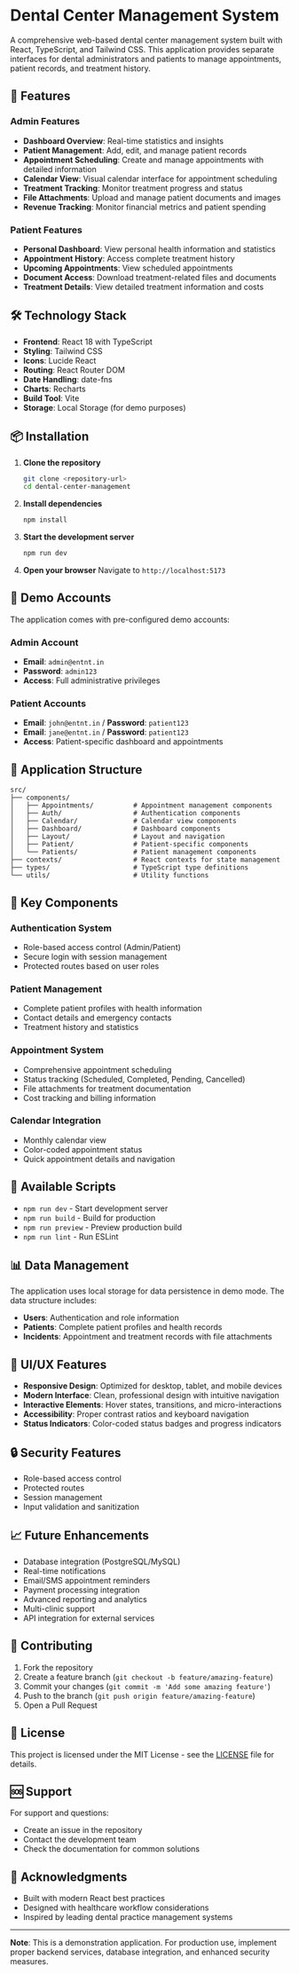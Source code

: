 # Dental Center Management System

A comprehensive web-based dental center management system built with React, TypeScript, and Tailwind CSS. This application provides separate interfaces for dental administrators and patients to manage appointments, patient records, and treatment history.

## 🚀 Features

### Admin Features
- **Dashboard Overview**: Real-time statistics and insights
- **Patient Management**: Add, edit, and manage patient records
- **Appointment Scheduling**: Create and manage appointments with detailed information
- **Calendar View**: Visual calendar interface for appointment scheduling
- **Treatment Tracking**: Monitor treatment progress and status
- **File Attachments**: Upload and manage patient documents and images
- **Revenue Tracking**: Monitor financial metrics and patient spending

### Patient Features
- **Personal Dashboard**: View personal health information and statistics
- **Appointment History**: Access complete treatment history
- **Upcoming Appointments**: View scheduled appointments
- **Document Access**: Download treatment-related files and documents
- **Treatment Details**: View detailed treatment information and costs

## 🛠️ Technology Stack

- **Frontend**: React 18 with TypeScript
- **Styling**: Tailwind CSS
- **Icons**: Lucide React
- **Routing**: React Router DOM
- **Date Handling**: date-fns
- **Charts**: Recharts
- **Build Tool**: Vite
- **Storage**: Local Storage (for demo purposes)

## 📦 Installation

1. **Clone the repository**
   ```bash
   git clone <repository-url>
   cd dental-center-management
   ```

2. **Install dependencies**
   ```bash
   npm install
   ```

3. **Start the development server**
   ```bash
   npm run dev
   ```

4. **Open your browser**
   Navigate to `http://localhost:5173`

## 🔐 Demo Accounts

The application comes with pre-configured demo accounts:

### Admin Account
- **Email**: `admin@entnt.in`
- **Password**: `admin123`
- **Access**: Full administrative privileges

### Patient Accounts
- **Email**: `john@entnt.in` / **Password**: `patient123`
- **Email**: `jane@entnt.in` / **Password**: `patient123`
- **Access**: Patient-specific dashboard and appointments

## 📱 Application Structure

```
src/
├── components/
│   ├── Appointments/          # Appointment management components
│   ├── Auth/                  # Authentication components
│   ├── Calendar/              # Calendar view components
│   ├── Dashboard/             # Dashboard components
│   ├── Layout/                # Layout and navigation
│   ├── Patient/               # Patient-specific components
│   └── Patients/              # Patient management components
├── contexts/                  # React contexts for state management
├── types/                     # TypeScript type definitions
└── utils/                     # Utility functions
```

## 🎯 Key Components

### Authentication System
- Role-based access control (Admin/Patient)
- Secure login with session management
- Protected routes based on user roles

### Patient Management
- Complete patient profiles with health information
- Contact details and emergency contacts
- Treatment history and statistics

### Appointment System
- Comprehensive appointment scheduling
- Status tracking (Scheduled, Completed, Pending, Cancelled)
- File attachments for treatment documentation
- Cost tracking and billing information

### Calendar Integration
- Monthly calendar view
- Color-coded appointment status
- Quick appointment details and navigation

## 🔧 Available Scripts

- `npm run dev` - Start development server
- `npm run build` - Build for production
- `npm run preview` - Preview production build
- `npm run lint` - Run ESLint

## 📊 Data Management

The application uses local storage for data persistence in demo mode. The data structure includes:

- **Users**: Authentication and role information
- **Patients**: Complete patient profiles and health records
- **Incidents**: Appointment and treatment records with file attachments

## 🎨 UI/UX Features

- **Responsive Design**: Optimized for desktop, tablet, and mobile devices
- **Modern Interface**: Clean, professional design with intuitive navigation
- **Interactive Elements**: Hover states, transitions, and micro-interactions
- **Accessibility**: Proper contrast ratios and keyboard navigation
- **Status Indicators**: Color-coded status badges and progress indicators

## 🔒 Security Features

- Role-based access control
- Protected routes
- Session management
- Input validation and sanitization

## 📈 Future Enhancements

- Database integration (PostgreSQL/MySQL)
- Real-time notifications
- Email/SMS appointment reminders
- Payment processing integration
- Advanced reporting and analytics
- Multi-clinic support
- API integration for external services

## 🤝 Contributing

1. Fork the repository
2. Create a feature branch (`git checkout -b feature/amazing-feature`)
3. Commit your changes (`git commit -m 'Add some amazing feature'`)
4. Push to the branch (`git push origin feature/amazing-feature`)
5. Open a Pull Request

## 📄 License

This project is licensed under the MIT License - see the [LICENSE](LICENSE) file for details.

## 🆘 Support

For support and questions:
- Create an issue in the repository
- Contact the development team
- Check the documentation for common solutions

## 🙏 Acknowledgments

- Built with modern React best practices
- Designed with healthcare workflow considerations
- Inspired by leading dental practice management systems

---

**Note**: This is a demonstration application. For production use, implement proper backend services, database integration, and enhanced security measures.